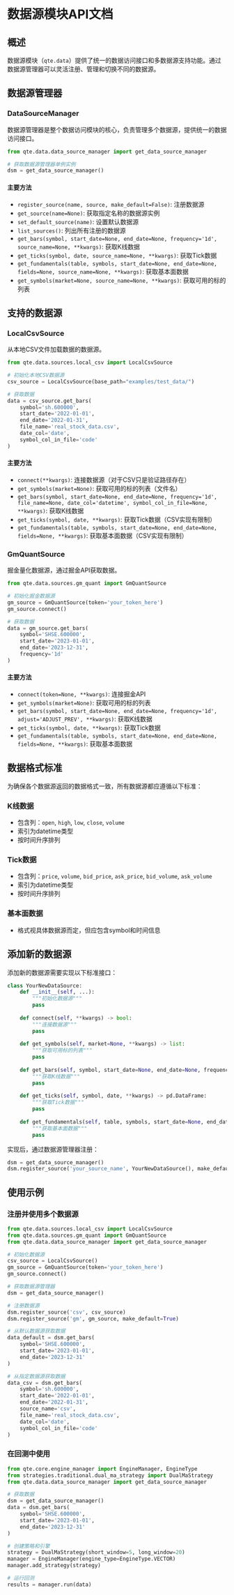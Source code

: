 # 数据源模块API文档

## 概述

数据源模块（`qte.data`）提供了统一的数据访问接口和多数据源支持功能。通过数据源管理器可以灵活注册、管理和切换不同的数据源。

## 数据源管理器

### DataSourceManager

数据源管理器是整个数据访问模块的核心，负责管理多个数据源，提供统一的数据访问接口。

```python
from qte.data.data_source_manager import get_data_source_manager

# 获取数据源管理器单例实例
dsm = get_data_source_manager()
```

#### 主要方法

- `register_source(name, source, make_default=False)`: 注册数据源
- `get_source(name=None)`: 获取指定名称的数据源实例
- `set_default_source(name)`: 设置默认数据源
- `list_sources()`: 列出所有注册的数据源
- `get_bars(symbol, start_date=None, end_date=None, frequency='1d', source_name=None, **kwargs)`: 获取K线数据
- `get_ticks(symbol, date, source_name=None, **kwargs)`: 获取Tick数据
- `get_fundamentals(table, symbols, start_date=None, end_date=None, fields=None, source_name=None, **kwargs)`: 获取基本面数据
- `get_symbols(market=None, source_name=None, **kwargs)`: 获取可用的标的列表

## 支持的数据源

### LocalCsvSource

从本地CSV文件加载数据的数据源。

```python
from qte.data.sources.local_csv import LocalCsvSource

# 初始化本地CSV数据源
csv_source = LocalCsvSource(base_path="examples/test_data/")

# 获取数据
data = csv_source.get_bars(
    symbol='sh.600000',
    start_date='2022-01-01',
    end_date='2022-01-31',
    file_name='real_stock_data.csv',
    date_col='date',
    symbol_col_in_file='code'
)
```

#### 主要方法

- `connect(**kwargs)`: 连接数据源（对于CSV只是验证路径存在）
- `get_symbols(market=None)`: 获取可用的标的列表（文件名）
- `get_bars(symbol, start_date=None, end_date=None, frequency='1d', file_name=None, date_col='datetime', symbol_col_in_file=None, **kwargs)`: 获取K线数据
- `get_ticks(symbol, date, **kwargs)`: 获取Tick数据（CSV实现有限制）
- `get_fundamentals(table, symbols, start_date=None, end_date=None, fields=None, **kwargs)`: 获取基本面数据（CSV实现有限制）

### GmQuantSource

掘金量化数据源，通过掘金API获取数据。

```python
from qte.data.sources.gm_quant import GmQuantSource

# 初始化掘金数据源
gm_source = GmQuantSource(token='your_token_here')
gm_source.connect()

# 获取数据
data = gm_source.get_bars(
    symbol='SHSE.600000',
    start_date='2023-01-01',
    end_date='2023-12-31',
    frequency='1d'
)
```

#### 主要方法

- `connect(token=None, **kwargs)`: 连接掘金API
- `get_symbols(market=None)`: 获取可用的标的列表
- `get_bars(symbol, start_date=None, end_date=None, frequency='1d', adjust='ADJUST_PREV', **kwargs)`: 获取K线数据
- `get_ticks(symbol, date, **kwargs)`: 获取Tick数据
- `get_fundamentals(table, symbols, start_date=None, end_date=None, fields=None, **kwargs)`: 获取基本面数据

## 数据格式标准

为确保各个数据源返回的数据格式一致，所有数据源都应遵循以下标准：

### K线数据
- 包含列：`open`, `high`, `low`, `close`, `volume`
- 索引为datetime类型
- 按时间升序排列

### Tick数据
- 包含列：`price`, `volume`, `bid_price`, `ask_price`, `bid_volume`, `ask_volume`
- 索引为datetime类型
- 按时间升序排列

### 基本面数据
- 格式视具体数据源而定，但应包含symbol和时间信息

## 添加新的数据源

添加新的数据源需要实现以下标准接口：

```python
class YourNewDataSource:
    def __init__(self, ...):
        """初始化数据源"""
        pass
        
    def connect(self, **kwargs) -> bool:
        """连接数据源"""
        pass
        
    def get_symbols(self, market=None, **kwargs) -> list:
        """获取可用标的列表"""
        pass
        
    def get_bars(self, symbol, start_date=None, end_date=None, frequency='1d', **kwargs) -> pd.DataFrame:
        """获取K线数据"""
        pass
        
    def get_ticks(self, symbol, date, **kwargs) -> pd.DataFrame:
        """获取Tick数据"""
        pass
        
    def get_fundamentals(self, table, symbols, start_date=None, end_date=None, fields=None, **kwargs) -> pd.DataFrame:
        """获取基本面数据"""
        pass
```

实现后，通过数据源管理器注册：

```python
dsm = get_data_source_manager()
dsm.register_source('your_source_name', YourNewDataSource(), make_default=True)
```

## 使用示例

### 注册并使用多个数据源

```python
from qte.data.sources.local_csv import LocalCsvSource
from qte.data.sources.gm_quant import GmQuantSource
from qte.data.data_source_manager import get_data_source_manager

# 初始化数据源
csv_source = LocalCsvSource()
gm_source = GmQuantSource(token='your_token_here')
gm_source.connect()

# 获取数据源管理器
dsm = get_data_source_manager()

# 注册数据源
dsm.register_source('csv', csv_source)
dsm.register_source('gm', gm_source, make_default=True)

# 从默认数据源获取数据
data_default = dsm.get_bars(
    symbol='SHSE.600000',
    start_date='2023-01-01',
    end_date='2023-12-31'
)

# 从指定数据源获取数据
data_csv = dsm.get_bars(
    symbol='sh.600000',
    start_date='2022-01-01',
    end_date='2022-01-31',
    source_name='csv',
    file_name='real_stock_data.csv',
    date_col='date',
    symbol_col_in_file='code'
)
```

### 在回测中使用

```python
from qte.core.engine_manager import EngineManager, EngineType
from strategies.traditional.dual_ma_strategy import DualMaStrategy
from qte.data.data_source_manager import get_data_source_manager

# 获取数据
dsm = get_data_source_manager()
data = dsm.get_bars(
    symbol='SHSE.600000',
    start_date='2023-01-01',
    end_date='2023-12-31'
)

# 创建策略和引擎
strategy = DualMaStrategy(short_window=5, long_window=20)
manager = EngineManager(engine_type=EngineType.VECTOR)
manager.add_strategy(strategy)

# 运行回测
results = manager.run(data)
``` 